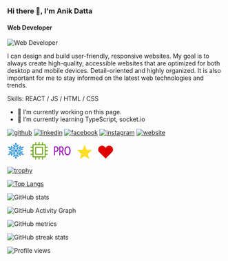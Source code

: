 ### Hi there 👋, I'm Anik Datta
#### Web Developer
![Web Developer](https://media.licdn.com/dms/image/D5616AQFCDaJoZNXZnQ/profile-displaybackgroundimage-shrink_350_1400/0/1679828518111?e=1685577600&v=beta&t=7qUL0ZX-6cvSAXjAzBy5Ioy2JFyzr3IeIOOPqFDvaGc)

I can design and build user-friendly, responsive websites. My goal is to always create high-quality, accessible websites that are optimized for both desktop and mobile devices.
Detail-oriented and highly organized. It is also important for me to stay informed on the latest web technologies and trends.

Skills: REACT / JS / HTML / CSS

- 🔭 I’m currently working on this page. 
- 🌱 I’m currently learning TypeScript, socket.io 


[<img src='https://cdn.jsdelivr.net/npm/simple-icons@3.0.1/icons/github.svg' alt='github' height='40'>](https://github.com/anikkumaardatta)  [<img src='https://cdn.jsdelivr.net/npm/simple-icons@3.0.1/icons/linkedin.svg' alt='linkedin' height='40'>](https://www.linkedin.com/in/anik-datta/)  [<img src='https://cdn.jsdelivr.net/npm/simple-icons@3.0.1/icons/facebook.svg' alt='facebook' height='40'>](https://www.facebook.com/anik.kumaardatta)  [<img src='https://cdn.jsdelivr.net/npm/simple-icons@3.0.1/icons/instagram.svg' alt='instagram' height='40'>](https://www.instagram.com/anikdatta600/)  [<img src='https://cdn.jsdelivr.net/npm/simple-icons@3.0.1/icons/icloud.svg' alt='website' height='40'>](https://anik-kumaar-datta.web.app/)  

<a href='https://archiveprogram.github.com/'><img src='https://raw.githubusercontent.com/acervenky/animated-github-badges/master/assets/acbadge.gif' width='40' height='40'></a> <a href='https://docs.github.com/en/developers'><img src='https://raw.githubusercontent.com/acervenky/animated-github-badges/master/assets/devbadge.gif' width='40' height='40'></a> <a href='https://github.com/pricing'><img src='https://raw.githubusercontent.com/acervenky/animated-github-badges/master/assets/pro.gif' width='40' height='40'></a> <a href='https://stars.github.com/'><img src='https://raw.githubusercontent.com/acervenky/animated-github-badges/master/assets/starbadge.gif' width='35' height='35'></a> <a href='https://docs.github.com/en/github/supporting-the-open-source-community-with-github-sponsors'><img src='https://raw.githubusercontent.com/acervenky/animated-github-badges/master/assets/sponsorbadge.gif' width='35' height='35'></a> 

[![trophy](https://github-profile-trophy.vercel.app/?username=anikkumaardatta)](https://github.com/ryo-ma/github-profile-trophy)

[![Top Langs](https://github-readme-stats.vercel.app/api/top-langs/?username=anikkumaardatta)](https://github.com/anuraghazra/github-readme-stats)

![GitHub stats](https://github-readme-stats.vercel.app/api?username=anikkumaardatta&show_icons=true&count_private=true)  

![GitHub Activity Graph](https://activity-graph.herokuapp.com/graph?username=anikkumaardatta)  

![GitHub metrics](https://metrics.lecoq.io/anikkumaardatta)  

![GitHub streak stats](https://streak-stats.demolab.com/?user=anikkumaardatta)  

![Profile views](https://gpvc.arturio.dev/anikkumaardatta)  
